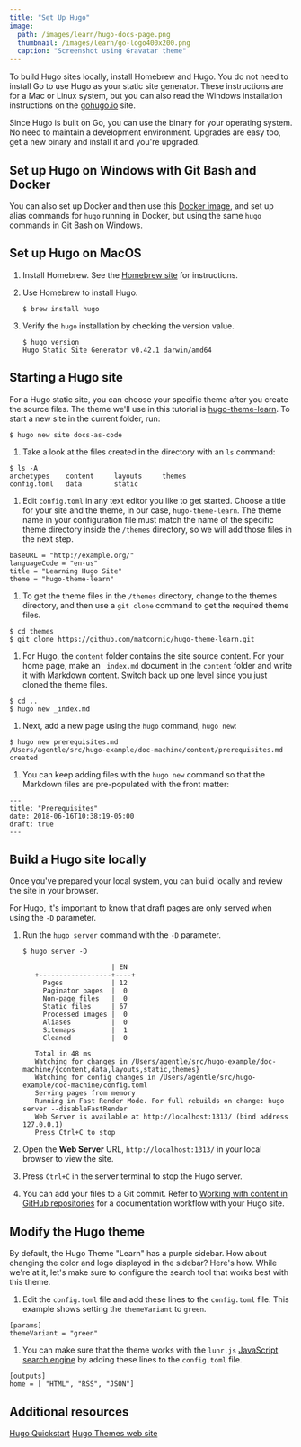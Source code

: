 ```yaml
---
title: "Set Up Hugo"
image:
  path: /images/learn/hugo-docs-page.png
  thumbnail: /images/learn/go-logo400x200.png
  caption: "Screenshot using Gravatar theme"
---
```


To build Hugo sites locally, install Homebrew and Hugo. You do not need to install Go to use Hugo as your static site generator. These instructions are for a Mac or Linux system, but you can also read the Windows installation instructions on the [gohugo.io](https://gohugo.io/getting-started/installing#windows) site.

Since Hugo is built on Go, you can use the binary for your operating system. No need to maintain a development environment. Upgrades are easy too, get a new binary and install it and you're upgraded.

## Set up Hugo on Windows with Git Bash and Docker

You can also set up Docker and then use this [Docker image](https://hub.docker.com/r/jguyomard/hugo-builder/), and set up alias commands for `hugo` running in Docker, but using the same `hugo` commands in Git Bash on Windows.

## Set up Hugo on MacOS
1. Install Homebrew. See the [Homebrew site](https://brew.sh) for instructions.
1. Use Homebrew to install Hugo.

   ```
   $ brew install hugo
   ```

1. Verify the `hugo` installation by checking the version value.

   ```
   $ hugo version
   Hugo Static Site Generator v0.42.1 darwin/amd64
   ```

## Starting a Hugo site

For a Hugo static site, you can choose your specific theme after you create the source files. The theme we'll use in this tutorial is [hugo-theme-learn](https://themes.gohugo.io/hugo-theme-learn/). To start a new site in the current folder, run:

   ```
   $ hugo new site docs-as-code
   ```

1. Take a look at the files created in the directory with an `ls` command:
  ```
  $ ls -A
  archetypes	content		layouts		themes
  config.toml	data		static
  ```
1. Edit `config.toml` in any text editor you like to get started. Choose a title for your site and the theme, in our case, `hugo-theme-learn`. The theme name in your configuration file must match the name of the specific theme directory inside the `/themes` directory, so we will add those files in the next step.
  ```
  baseURL = "http://example.org/"
  languageCode = "en-us"
  title = "Learning Hugo Site"
  theme = "hugo-theme-learn"
  ```
1. To get the theme files in the `/themes` directory, change to the themes directory, and then use a `git clone` command to get the required theme files.
  ```
  $ cd themes
  $ git clone https://github.com/matcornic/hugo-theme-learn.git
  ```
1. For Hugo, the `content` folder contains the site source content. For your home page, make an `_index.md` document in the `content` folder and write it with Markdown content. Switch back up one level since you just cloned the theme files.
  ```
  $ cd ..
  $ hugo new _index.md
  ```
1. Next, add a new page using the `hugo` command, `hugo new`:
  ```
  $ hugo new prerequisites.md
  /Users/agentle/src/hugo-example/doc-machine/content/prerequisites.md created
  ```
1. You can keep adding files with the `hugo new` command so that the Markdown files are pre-populated with the front matter:
  ```
  ---
  title: "Prerequisites"
  date: 2018-06-16T10:38:19-05:00
  draft: true
  ---
  ```

## Build a Hugo site locally

Once you've prepared your local system, you can build locally and review the site in your browser.

For Hugo, it's important to know that draft pages are only served when using the `-D` parameter.

1. Run the `hugo server` command with the `-D` parameter.

   ```
   $ hugo server -D

                         | EN
      +------------------+----+
        Pages            | 12
        Paginator pages  |  0
        Non-page files   |  0
        Static files     | 67
        Processed images |  0
        Aliases          |  0
        Sitemaps         |  1
        Cleaned          |  0

      Total in 48 ms
      Watching for changes in /Users/agentle/src/hugo-example/doc-machine/{content,data,layouts,static,themes}
      Watching for config changes in /Users/agentle/src/hugo-example/doc-machine/config.toml
      Serving pages from memory
      Running in Fast Render Mode. For full rebuilds on change: hugo server --disableFastRender
      Web Server is available at http://localhost:1313/ (bind address 127.0.0.1)
      Press Ctrl+C to stop
   ```

1. Open the **Web Server** URL, `http://localhost:1313/` in your local browser to view the site.

1. Press `Ctrl+C` in the server terminal to stop the Hugo server.
1. You can add your files to a Git commit. Refer to [Working with content in GitHub repositories](https://docslikecode.com/learn/04-add-content-workflow/) for a documentation workflow with your Hugo site.

## Modify the Hugo theme

By default, the Hugo Theme "Learn" has a purple sidebar. How about changing the color and logo displayed in the sidebar? Here's how. While we're at it, let's make sure to configure the search tool that works best with this theme.

1. Edit the `config.toml` file and add these lines to the `config.toml` file. This example shows setting the `themeVariant` to `green`.
```
[params]
themeVariant = "green"
```
1. You can make sure that the theme works with the `lunr.js` [JavaScript search engine](https://lunrjs.com/) by adding these lines to the `config.toml` file.
```
[outputs]
home = [ "HTML", "RSS", "JSON"]
```

## Additional resources

[Hugo Quickstart](https://gohugo.io/getting-started/quick-start/)
[Hugo Themes web site](https://themes.gohugo.io/)
